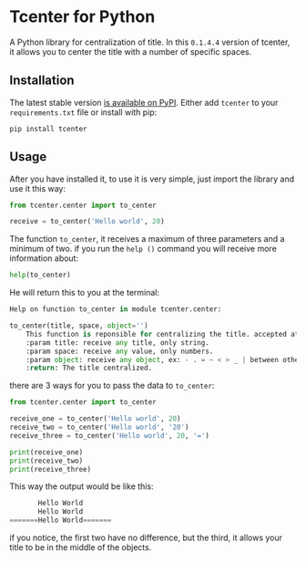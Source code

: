 # Tcenter for Python

A Python library for centralization of title. In this `0.1.4.4` version of tcenter, it allows you to center the title with a number of specific spaces.

## Installation

The latest stable version [is available on PyPI](https://pypi.org/project/tcenter/). Either add `tcenter` to your `requirements.txt` file or install with pip:

    pip install tcenter

## Usage

After you have installed it, to use it is very simple, just import the library and use it this way:

```python
from tcenter.center import to_center

receive = to_center('Hello world', 20)
```

The function `to_center`, it receives a maximum of three parameters and a minimum of two. if you run the `help ()` command you will receive more information about:

```python
help(to_center)
```

He will return this to you at the terminal:

```python
Help on function to_center in module tcenter.center:

to_center(title, space, object='')
    This function is reponsible for centralizing the title. accepted at least two vestments.
    :param title: receive any title, only string.
    :param space: receive any value, only numbers.
    :param object: receive any object, ex: - . = ~ < > _ | between others.
    :return: The title centralized.
```

there are 3 ways for you to pass the data to `to_center`:

```python
from tcenter.center import to_center

receive_one = to_center('Hello world', 20)
receive_two = to_center('Hello world', '20')
receive_three = to_center('Hello world', 20, '=')

print(receive_one)
print(receive_two)
print(receive_three)
```

This way the output would be like this:

```python
       Hello World
       Hello World
=======Hello World=======
```

if you notice, the first two have no difference, but the third, it allows your title to be in the middle of the objects.
